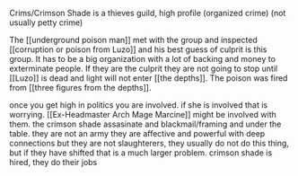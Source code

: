 Crims/Crimson Shade is a thieves guild, high profile (organized crime) (not usually petty crime)

The [[underground poison man]] met with the group and inspected [[corruption or poison from Luzo]] and his best guess of culprit is this group. It has to be a big organization with a lot of backing and money to exterminate people. If they are the culprit they are not going to stop until [[Luzo]] is dead and light will not enter [[the depths]]. The poison was fired from [[three figures from the depths]]. 

once you get high in politics you are involved. if she is involved that is worrying. [[Ex-Headmaster Arch Mage Marcine]] might be involved with them. 
the crimson shade assasinate and blackmail/framing and under the table. they are not an army they are affective and powerful with deep connections but they are not slaughterers, they usually do not do this thing, but if they have shifted that is a much larger problem. 
crimson shade is hired, they do their jobs